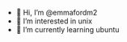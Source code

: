 - 👋 Hi, I’m @emmafordm2
- 👀 I’m interested in unix
- 🌱 I’m currently learning ubuntu


<!---
emmafordm2/emmafordm2 is a ✨ special ✨ repository because its `README.md` (this file) appears on your GitHub profile.
You can click the Preview link to take a look at your changes.
--->

